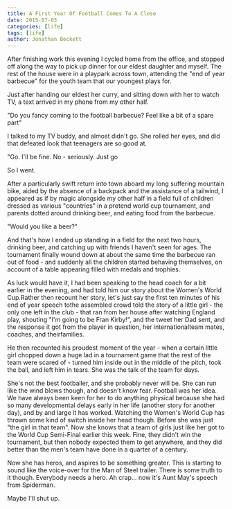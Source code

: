 ```yaml
---
title: A First Year Of Football Comes To A Close
date: 2015-07-03
categories: [life]
tags: [life]
author: Jonathan Beckett
---
```


After finishing work this evening I cycled home from the office, and stopped off along the way to pick up dinner for our eldest daughter and myself. The rest of the house were in a playpark across town, attending the "end of year barbecue" for the youth team that our youngest plays for.

Just after handing our eldest her curry, and sitting down with her to watch TV, a text arrived in my phone from my other half.

"Do you fancy coming to the football barbecue? Feel like a bit of a spare part"

I talked to my TV buddy, and almost didn't go. She rolled her eyes, and did that defeated look that teenagers are so good at.

"Go. I'll be fine. No - seriously. Just go 

So I went.

After a particularly swift return into town aboard my long suffering mountain bike, aided by the absence of a backpack and the assistance of a tailwind, I appeared as if by magic alongside my other half in a field full of children dressed as various "countries" in a pretend world cup tournament, and parents dotted around drinking beer, and eating food from the barbecue.

"Would you like a beer?"

And that's how I ended up standing in a field for the next two hours, drinking beer, and catching up with friends I haven't seen for ages. The tournament finally wound down at about the same time the barbecue ran out of food - and suddenly all the children started behaving themselves, on account of a table appearing filled with medals and trophies.

As luck would have it, I had been speaking to the head coach for a bit earlier in the evening, and had told him our story about the Women's World Cup.Rather then recount her story, let's just say the first ten minutes of his end of year speech tothe assembled crowd told the story of a little girl - the only one left in the club - that ran from her house after watching England play, shouting "I'm going to be Fran Kirby!", and the tweet her Dad sent, and the response it got from the player in question, her internationalteam mates, coaches, and theirfamilies.

He then recounted his proudest moment of the year - when a certain little girl chopped down a huge lad in a tournament game that the rest of the team were scared of - turned him inside out in the middle of the pitch, took the ball, and left him in tears. She was the talk of the team for days.

She's not the best footballer, and she probably never will be. She can run like the wind blows though, and doesn't know fear. Football was her idea. We have always been keen for her to do anything physical because she had so many developmental delays early in her life (another story for another day), and by and large it has worked. Watching the Women's World Cup has thrown some kind of switch inside her head though. Before she was just "the girl in that team". Now she knows that a team of girls just like her got to the World Cup Semi-Final earlier this week. Fine, they didn't win the tournament, but then nobody expected them to get anywhere, and they did better than the men's team have done in a quarter of a century.

Now she has heros, and aspires to be something greater. This is starting to sound like the voice-over for the Man of Steel trailer. There is some truth to it though. Everybody needs a hero. Ah crap... now it's Aunt May's speech from Spiderman.

Maybe I'll shut up.